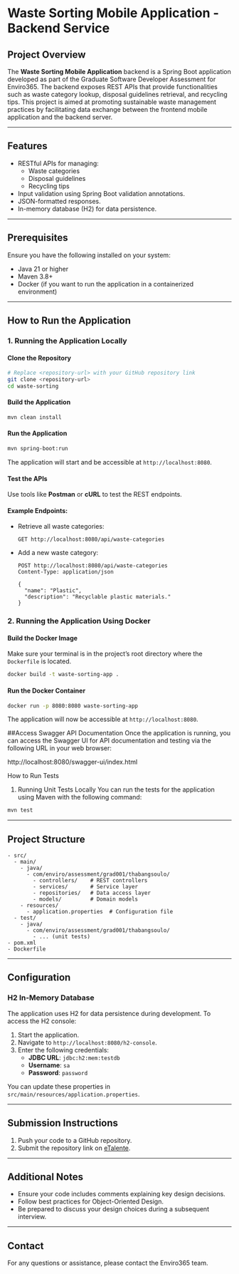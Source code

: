 # Waste Sorting Mobile Application - Backend Service

## Project Overview
The **Waste Sorting Mobile Application** backend is a Spring Boot application developed as part of the Graduate Software Developer Assessment for Enviro365. The backend exposes REST APIs that provide functionalities such as waste category lookup, disposal guidelines retrieval, and recycling tips. This project is aimed at promoting sustainable waste management practices by facilitating data exchange between the frontend mobile application and the backend server.

---

## Features
- RESTful APIs for managing:
  - Waste categories
  - Disposal guidelines
  - Recycling tips
- Input validation using Spring Boot validation annotations.
- JSON-formatted responses.
- In-memory database (H2) for data persistence.

---

## Prerequisites
Ensure you have the following installed on your system:
- Java 21 or higher
- Maven 3.8+
- Docker (if you want to run the application in a containerized environment)

---

## How to Run the Application

### 1. Running the Application Locally

#### Clone the Repository
```bash
# Replace <repository-url> with your GitHub repository link
git clone <repository-url>
cd waste-sorting
```

#### Build the Application
```bash
mvn clean install
```

#### Run the Application
```bash
mvn spring-boot:run
```

The application will start and be accessible at `http://localhost:8080`.

#### Test the APIs
Use tools like **Postman** or **cURL** to test the REST endpoints.

#### Example Endpoints:
- Retrieve all waste categories:
  ```http
  GET http://localhost:8080/api/waste-categories
  ```
- Add a new waste category:
  ```http
  POST http://localhost:8080/api/waste-categories
  Content-Type: application/json

  {
    "name": "Plastic",
    "description": "Recyclable plastic materials."
  }
  ```

### 2. Running the Application Using Docker

#### Build the Docker Image
Make sure your terminal is in the project’s root directory where the `Dockerfile` is located.

```bash
docker build -t waste-sorting-app .
```

#### Run the Docker Container
```bash
docker run -p 8080:8080 waste-sorting-app
```

The application will now be accessible at `http://localhost:8080`.

##Access Swagger API Documentation
Once the application is running, you can access the Swagger UI for API documentation and testing via the following URL in your web browser:

http://localhost:8080/swagger-ui/index.html

How to Run Tests
1. Running Unit Tests Locally
You can run the tests for the application using Maven with the following command:


```bash
mvn test
```

---

## Project Structure
```
- src/
  - main/
    - java/
      - com/enviro/assessment/grad001/thabangsoulo/
        - controllers/    # REST controllers
        - services/       # Service layer
        - repositories/   # Data access layer
        - models/         # Domain models
    - resources/
      - application.properties  # Configuration file
  - test/
    - java/
      - com/enviro/assessment/grad001/thabangsoulo/
        - ... (unit tests)
- pom.xml
- Dockerfile
```

---

## Configuration

### H2 In-Memory Database
The application uses H2 for data persistence during development. To access the H2 console:
1. Start the application.
2. Navigate to `http://localhost:8080/h2-console`.
3. Enter the following credentials:
   - **JDBC URL**: `jdbc:h2:mem:testdb`
   - **Username**: `sa`
   - **Password**: `password`

You can update these properties in `src/main/resources/application.properties`.

---

## Submission Instructions
1. Push your code to a GitHub repository.
2. Submit the repository link on [eTalente](https://www.etalente.co.za).

---

## Additional Notes
- Ensure your code includes comments explaining key design decisions.
- Follow best practices for Object-Oriented Design.
- Be prepared to discuss your design choices during a subsequent interview.

---

## Contact
For any questions or assistance, please contact the Enviro365 team.

